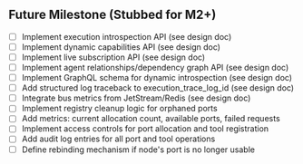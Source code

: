 ## Future Milestone (Stubbed for M2+)
- [ ] Implement execution introspection API (see design doc)
- [ ] Implement dynamic capabilities API (see design doc)
- [ ] Implement live subscription API (see design doc)
- [ ] Implement agent relationships/dependency graph API (see design doc)
- [ ] Implement GraphQL schema for dynamic introspection (see design doc)
- [ ] Add structured log traceback to execution_trace_log_id (see design doc)
- [ ] Integrate bus metrics from JetStream/Redis (see design doc)
- [ ] Implement registry cleanup logic for orphaned ports
- [ ] Add metrics: current allocation count, available ports, failed requests
- [ ] Implement access controls for port allocation and tool registration
- [ ] Add audit log entries for all port and tool operations
- [ ] Define rebinding mechanism if node's port is no longer usable